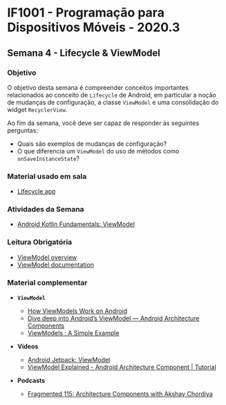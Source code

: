 # IF1001 - Programação para Dispositivos Móveis - 2020.3

## Semana 4 - Lifecycle & ViewModel

### Objetivo

O objetivo desta semana é compreender conceitos importantes relacionados ao conceito de `Lifecycle` de Android, em particular a noção de mudanças de configuração, a classe `ViewModel` e uma consolidação do widget `RecyclerView`.

Ao fim da semana, você deve ser capaz de responder às seguintes perguntas: 

- Quais são exemplos de mudanças de configuração? 
- O que diferencia um `ViewModel` do uso de métodos como `onSaveInstanceState`?

### Material usado em sala

- [Lifecycle app](https://github.com/if1001/if1001.github.io/tree/master/2020-09-09/Lifecycle)

### Atividades da Semana

- [Android Kotlin Fundamentals: ViewModel](https://codelabs.developers.google.com/codelabs/kotlin-android-training-view-model/#0)

### Leitura Obrigatória
- [ViewModel overview](https://developer.android.com/topic/libraries/architecture/viewmodel)
- [ViewModel documentation](https://developer.android.com/reference/kotlin/androidx/lifecycle/ViewModel)

### Material complementar

- **`ViewModel`** 
  - [How ViewModels Work on Android](https://medium.com/better-programming/everything-to-understand-about-viewmodel-400e8e637a58)
  - [Dive deep into Android’s ViewModel — Android Architecture Components](https://android.jlelse.eu/dive-deep-into-androids-viewmodel-android-architecture-components-e0a7ded26f70)
  - [ViewModels : A Simple Example](https://medium.com/androiddevelopers/viewmodels-a-simple-example-ed5ac416317e)

 
- **Vídeos**
  - [Android Jetpack: ViewModel](https://www.youtube.com/watch?v=5qlIPTDE274)
  - [ViewModel Explained - Android Architecture Component | Tutorial](https://www.youtube.com/watch?v=orH4K6qBzvE)

- **Podcasts**
  - [Fragmented 115: Architecture Components with Akshay Chordiya](https://fragmentedpodcast.com/episodes/115/)